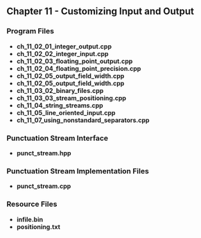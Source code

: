 ## Chapter 11 - Customizing Input and Output

### Program Files
* **ch_11_02_01_integer_output.cpp**
* **ch_11_02_02_integer_input.cpp**
* **ch_11_02_03_floating_point_output.cpp**
* **ch_11_02_04_floating_point_precision.cpp**
* **ch_11_02_05_output_field_width.cpp**
* **ch_11_02_05_output_field_width.cpp**
* **ch_11_03_02_binary_files.cpp**
* **ch_11_03_03_stream_positioning.cpp**
* **ch_11_04_string_streams.cpp**
* **ch_11_05_line_oriented_input.cpp**
* **ch_11_07_using_nonstandard_separators.cpp** 

### Punctuation Stream Interface
* **punct_stream.hpp**

### Punctuation Stream Implementation Files
* **punct_stream.cpp**

### Resource Files
* **infile.bin**
* **positioning.txt**
